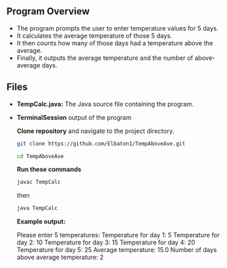 ## Program Overview

- The program prompts the user to enter temperature values for 5 days.
- It calculates the average temperature of those 5 days.
- It then counts how many of those days had a temperature above the average.
- Finally, it outputs the average temperature and the number of above-average days.

## Files

- **TempCalc.java:** The Java source file containing the program.
- **TerminalSession** output of the program

  **Clone repository** and navigate to the project directory.

  ```bash
  git clone https://github.com/Elbaton1/TempAboveAve.git
  ```

  ```bash
  cd TempAboveAve
  ```

  **Run these commands**

  ```bash
  javac TempCalc
  ```

  then

  ```bash
  java TempCalc
  ```

  **Example output:**

  Please enter 5 temperatures:
  Temperature for day 1: 5
  Temperature for day 2: 10
  Temperature for day 3: 15
  Temperature for day 4: 20
  Temperature for day 5: 25
  Average temperature: 15.0
  Number of days above average temperature: 2
